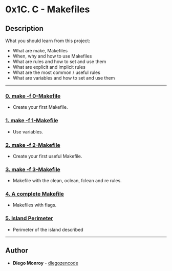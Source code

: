 # 0x1C. C - Makefiles

## Description
What you should learn from this project:

* What are make, Makefiles
* When, why and how to use Makefiles
* What are rules and how to set and use them
* What are explicit and implicit rules
* What are the most common / useful rules
* What are variables and how to set and use them

---

### [0. make -f 0-Makefile](./0-Makefile)
* Create your first Makefile.


### [1. make -f 1-Makefile](./1-Makefile)
* Use variables.


### [2. make -f 2-Makefile](./2-Makefile)
* Create your first useful Makefile.


### [3. make -f 3-Makefile](./3-Makefile)
* Makefile with the clean, oclean, fclean and re rules.


### [4. A complete Makefile](./4-Makefile)
* Makefiles with flags.


### [5. Island Perimeter](./5-island_perimeter.py)
* Perimeter of the island described

---

## Author
* **Diego Monroy** - [diegozencode](https://github.com/diegozencode)